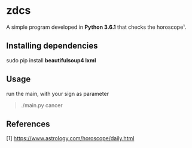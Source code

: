 # zdcs
A simple program developed in **Python 3.6.1** that checks the horoscope¹.

## Installing dependencies
sudo pip install **beautifulsoup4 lxml**

## Usage
run the main, with your sign as parameter
> ./main.py cancer

## References
[1] https://www.astrology.com/horoscope/daily.html

